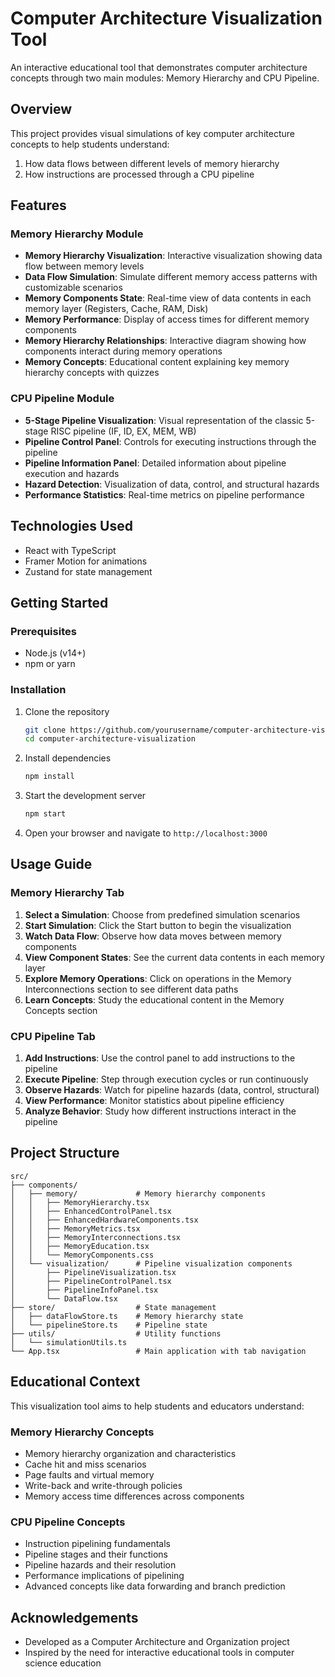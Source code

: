 # Computer Architecture Visualization Tool

An interactive educational tool that demonstrates computer architecture concepts through two main modules: Memory Hierarchy and CPU Pipeline.

## Overview

This project provides visual simulations of key computer architecture concepts to help students understand:
1. How data flows between different levels of memory hierarchy
2. How instructions are processed through a CPU pipeline

## Features

### Memory Hierarchy Module

- **Memory Hierarchy Visualization**: Interactive visualization showing data flow between memory levels
- **Data Flow Simulation**: Simulate different memory access patterns with customizable scenarios
- **Memory Components State**: Real-time view of data contents in each memory layer (Registers, Cache, RAM, Disk)
- **Memory Performance**: Display of access times for different memory components
- **Memory Hierarchy Relationships**: Interactive diagram showing how components interact during memory operations
- **Memory Concepts**: Educational content explaining key memory hierarchy concepts with quizzes

### CPU Pipeline Module

- **5-Stage Pipeline Visualization**: Visual representation of the classic 5-stage RISC pipeline (IF, ID, EX, MEM, WB)
- **Pipeline Control Panel**: Controls for executing instructions through the pipeline
- **Pipeline Information Panel**: Detailed information about pipeline execution and hazards
- **Hazard Detection**: Visualization of data, control, and structural hazards
- **Performance Statistics**: Real-time metrics on pipeline performance

## Technologies Used

- React with TypeScript
- Framer Motion for animations
- Zustand for state management

## Getting Started

### Prerequisites

- Node.js (v14+)
- npm or yarn

### Installation

1. Clone the repository
   ```bash
   git clone https://github.com/yourusername/computer-architecture-visualization.git
   cd computer-architecture-visualization
   ```

2. Install dependencies
   ```bash
   npm install
   ```

3. Start the development server
   ```bash
   npm start
   ```

4. Open your browser and navigate to `http://localhost:3000`

## Usage Guide

### Memory Hierarchy Tab

1. **Select a Simulation**: Choose from predefined simulation scenarios
2. **Start Simulation**: Click the Start button to begin the visualization
3. **Watch Data Flow**: Observe how data moves between memory components
4. **View Component States**: See the current data contents in each memory layer
5. **Explore Memory Operations**: Click on operations in the Memory Interconnections section to see different data paths
6. **Learn Concepts**: Study the educational content in the Memory Concepts section

### CPU Pipeline Tab

1. **Add Instructions**: Use the control panel to add instructions to the pipeline
2. **Execute Pipeline**: Step through execution cycles or run continuously
3. **Observe Hazards**: Watch for pipeline hazards (data, control, structural)
4. **View Performance**: Monitor statistics about pipeline efficiency
5. **Analyze Behavior**: Study how different instructions interact in the pipeline

## Project Structure

```
src/
├── components/
│   ├── memory/             # Memory hierarchy components
│   │   ├── MemoryHierarchy.tsx
│   │   ├── EnhancedControlPanel.tsx
│   │   ├── EnhancedHardwareComponents.tsx
│   │   ├── MemoryMetrics.tsx
│   │   ├── MemoryInterconnections.tsx
│   │   ├── MemoryEducation.tsx
│   │   └── MemoryComponents.css
│   └── visualization/      # Pipeline visualization components
│       ├── PipelineVisualization.tsx
│       ├── PipelineControlPanel.tsx
│       ├── PipelineInfoPanel.tsx
│       └── DataFlow.tsx
├── store/                  # State management
│   ├── dataFlowStore.ts    # Memory hierarchy state
│   └── pipelineStore.ts    # Pipeline state
├── utils/                  # Utility functions
│   └── simulationUtils.ts
└── App.tsx                 # Main application with tab navigation
```

## Educational Context

This visualization tool aims to help students and educators understand:

### Memory Hierarchy Concepts
- Memory hierarchy organization and characteristics
- Cache hit and miss scenarios
- Page faults and virtual memory
- Write-back and write-through policies
- Memory access time differences across components

### CPU Pipeline Concepts
- Instruction pipelining fundamentals
- Pipeline stages and their functions
- Pipeline hazards and their resolution
- Performance implications of pipelining
- Advanced concepts like data forwarding and branch prediction

## Acknowledgements

- Developed as a Computer Architecture and Organization project
- Inspired by the need for interactive educational tools in computer science education
